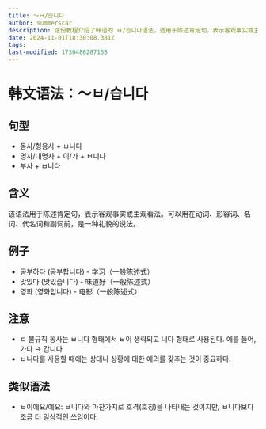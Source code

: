 ```yaml
---
title: 〜ㅂ/습니다
author: summerscar
description: 这份教程介绍了韩语的 ㅂ/습니다语法，适用于陈述肯定句，表示客观事实或主观看法，用于动词、形容词、名词、代名词和副词前，是一种礼貌的说法。需注意ㄷ 불규칙动词和尊重礼仪。
date: 2024-11-01T18:30:08.381Z
tags:
last-modified: 1730486287158
---
```


# 韩文语法：〜ㅂ/습니다

## 句型
- 동사/형용사 + ㅂ니다
- 명사/대명사 + 이/가 + ㅂ니다
- 부사 + ㅂ니다

## 含义
该语法用于陈述肯定句，表示客观事实或主观看法。可以用在动词、形容词、名词、代名词和副词前，是一种礼貌的说法。

## 例子
- <Speak>공부하다 (공부합니다)</Speak> - 学习（一般陈述式）
- <Speak>맛있다 (맛있습니다)</Speak> - 味道好（一般陈述式）
- <Speak>영화 (영화입니다)</Speak> - 电影（一般陈述式）

## 注意
- ㄷ 불규칙 동사는 ㅂ니다 형태에서 ㅂ이 생략되고 니다 형태로 사용된다. 예를 들어, 가다 → 갑니다
- ㅂ니다를 사용할 때에는 상대나 상황에 대한 예의를 갖추는 것이 중요하다.

## 类似语法
- ㅂ이에요/예요: ㅂ니다와 마찬가지로 호격(호칭)을 나타내는 것이지만, ㅂ니다보다 조금 더 일상적인 쓰임이다.